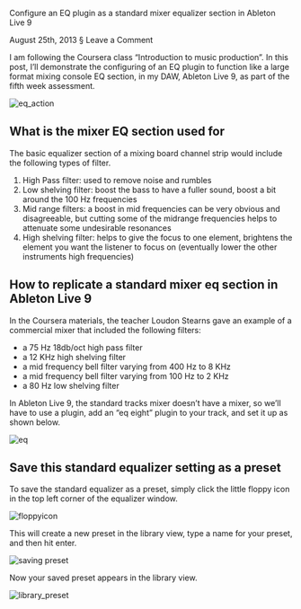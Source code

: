 Configure an EQ plugin as a standard mixer equalizer section in Ableton Live 9

August 25th, 2013 § Leave a Comment

I am following the Coursera class “Introduction to music production”. In this post, I’ll demonstrate the configuring of an EQ plugin to function like a large format mixing console EQ section, in my DAW, Ableton Live 9, as part of the fifth week assessment.

![eq_action]()

## What is the mixer EQ section used for

The basic equalizer section of a mixing board channel strip would include the following types of filter.

1. High Pass filter: used to remove noise and rumbles
2. Low shelving filter: boost the bass to have a fuller sound, boost a bit around the 100 Hz frequencies
3. Mid range filters: a boost in mid frequencies can be very obvious and disagreeable, but cutting some of the midrange frequencies helps to attenuate some undesirable resonances
4. High shelving filter: helps to give the focus to one element, brightens the element you want the listener to focus on (eventually lower the other instruments high frequencies)

## How to replicate a standard mixer eq section in Ableton Live 9

In the Coursera materials, the teacher Loudon Stearns gave an example of a commercial mixer that included the following filters:

* a 75 Hz 18db/oct high pass filter
* a 12 KHz high shelving filter
* a mid frequency bell filter varying from 400 Hz to 8 KHz
* a mid frequency bell filter varying from 100 Hz to 2 KHz
* a 80 Hz low shelving filter

In Ableton Live 9, the standard tracks mixer doesn’t have a mixer, so we’ll have to use a plugin, add an “eq eight” plugin to your track, and set it up as shown below.

![eq]()

## Save this standard equalizer setting as a preset

To save the standard equalizer as a preset, simply click the little floppy icon in the top left corner of the equalizer window.

![floppyicon]()

This will create a new preset in the library view, type a name for your preset, and then hit enter.

![saving preset]()

Now your saved preset appears in the library view.

![library_preset]()
